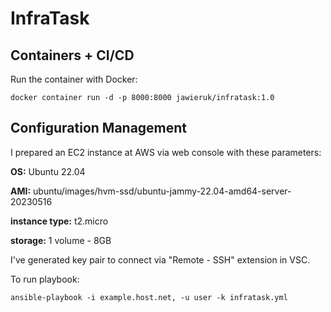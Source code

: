 # InfraTask

## Containers + CI/CD
Run the container with Docker:
```
docker container run -d -p 8000:8000 jawieruk/infratask:1.0
```

## Configuration Management
I prepared an EC2 instance at AWS via web console with these parameters:

**OS:** Ubuntu 22.04

**AMI:** ubuntu/images/hvm-ssd/ubuntu-jammy-22.04-amd64-server-20230516

**instance type:** t2.micro

**storage:** 1 volume - 8GB


I've generated key pair to connect via "Remote - SSH"  extension in VSC.

To run playbook:
```
ansible-playbook -i example.host.net, -u user -k infratask.yml

```